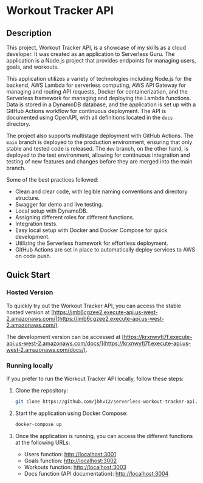 # Workout Tracker API

## Description

This project, Workout Tracker API, is a showcase of my skills as a cloud developer. It was created as an application to Serverless Guru. The application is a Node.js project that provides endpoints for managing users, goals, and workouts. 

This application utilizes a variety of technologies including Node.js for the backend, AWS Lambda for serverless computing, AWS API Gateway for managing and routing API requests, Docker for containerization, and the Serverless framework for managing and deploying the Lambda functions. Data is stored in a DynamoDB database, and the application is set up with a GitHub Actions workflow for continuous deployment. The API is documented using OpenAPI, with all definitions located in the `docs` directory.

The project also supports multistage deployment with GitHub Actions. The `main` branch is deployed to the production environment, ensuring that only stable and tested code is released. The `dev` branch, on the other hand, is deployed to the test environment, allowing for continuous integration and testing of new features and changes before they are merged into the main branch.

Some of the best practices followed:
- Clean and clear code, with legible naming conventions and directory structure.
- Swagger for demo and live testing.
- Local setup with DynamoDB.
- Assigning different roles for different functions.
- Integration tests.
- Easy local setup with Docker and Docker Compose for quick development.
- Utilizing the Serverless framework for effortless deployment.
- GitHub Actions are set in place to automatically deploy services to AWS on code push.

## Quick Start

### Hosted Version

To quickly try out the Workout Tracker API, you can access the stable hosted version at [https://jmb6cgzee2.execute-api.us-west-2.amazonaws.com/](https://jmb6cgzee2.execute-api.us-west-2.amazonaws.com/).


The development version can be accessed at [https://krxnwyfj7f.execute-api.us-west-2.amazonaws.com/docs/](https://krxnwyfj7f.execute-api.us-west-2.amazonaws.com/docs/).

### Running locally

If you prefer to run the Workout Tracker API locally, follow these steps:

1. Clone the repository:

    ```bash
    git clone https://github.com/jbhv12/serverless-workout-tracker-api.git
    ```
2. Start the application using Docker Compose:

    ```bash
    docker-compose up
    ```
3. Once the application is running, you can access the different functions at the following URLs:
    - Users function: [http://localhost:3001](http://localhost:3001)
    - Goals function: [http://localhost:3002](http://localhost:3002)
    - Workouts function: [http://localhost:3003](http://localhost:3003)
    - Docs function (API documentation): [http://localhost:3004](http://localhost:3004)
